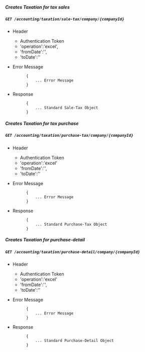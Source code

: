 ##### Creates Taxation for tax sales

##### `GET /accounting/taxation/sale-tax/company/{companyId}`
+ Header
	- Authentication Token
	- 'operation':'excel',
	- 'fromDate':'',
	- 'toDate':''
+ Error Message

			{
				... Error Message
			}            
+ Response

            {
                ... Standard Sale-Tax Object
            }

##### Creates Taxation for tax purchase

##### `GET /accounting/taxation/purchase-tax/company/{companyId}`
+ Header
	- Authentication Token
	- 'operation':'excel'
	- 'fromDate':'',
	- 'toDate':''
+ Error Message

			{
				... Error Message
			}            
+ Response

            {
                ... Standard Purchase-Tax Object
            }

			
##### Creates Taxation for purchase-detail

##### `GET /accounting/taxation/purchase-detail/company/{companyId}`
+ Header
	- Authentication Token
	- 'operation':'excel'
	- 'fromDate':'',
	- 'toDate':''
+ Error Message

			{
				... Error Message
			}            
+ Response

            {
                ... Standard Purchase-Detail Object
            }
